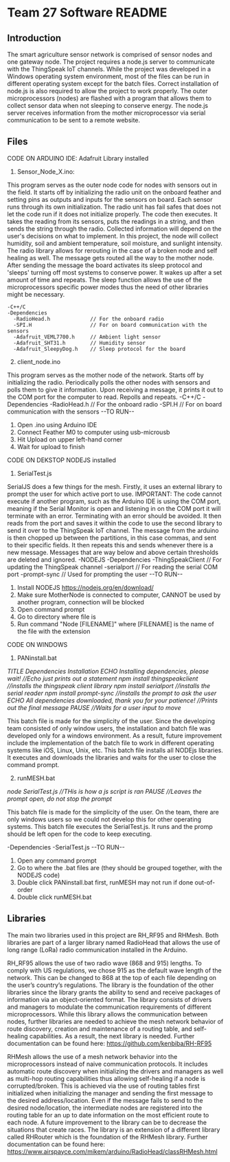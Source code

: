 # Team 27 Software README
## Introduction
The smart agriculture sensor network is comprised of sensor nodes and one gateway node. The project requires a node.js server to communicate with the ThingSpeak IoT channels. While the project was developed in a Windows operating system environment, most of the files can be run in different operating system except for the batch files. Correct installation of node.js is also required to allow the project to work properly. The outer microprocessors (nodes) are flashed with a program that allows them to collect sensor data when not sleeping to conserve energy. The node.js server receives information from the mother microprocessor via serial communication to be sent to a remote website.

## Files
CODE ON ARDUINO IDE:
Adafruit Library installed
 1. Sensor_Node_X.ino:
 
This program serves as the outer node code for nodes with sensors out in the field. It starts off by initializing the radio unit on the onboard feather and setting pins as outputs and inputs for the sensors on board. Each sensor runs through its own initialization. The radio unit has fail safes that does not let the code run if it does not initialize properly. The code then executes. It takes the reading from its sensors, puts the readings in a string, and then sends the string through the radio. Collected information will depend on the user's decisions on what to implement. In this project, the node will collect humidity, soil and ambient temperature, soil moisture, and sunlight intensity. The radio library allows for rerouting in the case of a broken node and self healing as well. The message gets routed all the way to the mother node. After sending the message the board activates its sleep protocol and 'sleeps' turning off most systems to conserve power. It wakes up after a set amount of time and repeats. The sleep function allows the use of the microprocessors specific power modes thus the need of other libraries might be necessary.

    -C++/C
    -Dependencies
      -RadioHead.h             // For the onboard radio
      -SPI.H                   // For on board communication with the sensors 
      -Adafruit_VEML7700.h     // Ambient light sensor
      -Adafruit_SHT31.h        // Humidity sensor
      -Adafruit_SleepyDog.h    // Sleep protocol for the board

 2. client_node.ino

This program serves as the mother node of the network. Starts off by initializing the radio. Periodically polls the other nodes with sensors and polls them to give it information. Upon receiving a message, it prints it out to the COM port for the computer to read. Repolls and repeats.
    -C++/C
    -Dependencies
      -RadioHead.h             // For the onboard radio
      -SPI.H                   // For on board communication with the sensors 
--TO RUN--
1. Open .ino using Arduino IDE
2. Connect Feather M0 to computer using usb-microusb
3. Hit Upload on upper left-hand corner
4. Wait for upload to finish

CODE ON DEKSTOP
NODEJS installed
  1. SerialTest.js

SerialJS does a few things for the mesh. Firstly, it uses an external library to prompt the user for which active port to use. IMPORTANT: The code cannot execute if another program, such as the Arduino IDE is using the COM port, meaning if the Serial Monitor is open and listening in on the COM port it will terminate with an error. Terminating with an error should be avoided. It then reads from the port and saves it within the code to use the second library to send it over to the ThingSpeak IoT channel. The message from the arduino is then chopped up between the partitions, in this case commas, and sent to their specific fields. It then repeats this and sends whenever there is a new message. Messages that are way below and above certain thresholds are deleted and ignored.
     -NODEJS
     -Dependencies
        -ThingSpeakClient    // For updating the ThingSpeak channel
        -serialport          // For reading the serial COM port
        -prompt-sync         // Used for prompting the user
--TO RUN--
1. Install NODEJS https://nodejs.org/en/download/
2. Make sure MotherNode is connected to computer, CANNOT be used by another program, connection will be blocked
3. Open command prompt
4. Go to directory where file is
5. Run command "Node [FILENAME]" where [FILENAME] is the name of the file with the extension

CODE ON WINDOWS
1. PANinstall.bat

_TITLE Dependencies Installation
ECHO Installing dependencies, please wait!                              //Echo just prints out a statement
npm install thingspeakclient                                            //installs the thingspeak client library
npm install serialport                                                  //installs the serial reader
npm install prompt-sync                                                 //installs the prompt to ask the user
ECHO All dependencies downloaded, thank you for your patience!          //Prints out the final message
PAUSE                                                                   //Waits for a user input to move_

This batch file is made for the simplicity of the user. Since the developing team consisted of only window users, the installation and batch file was developed only for a windows environment. As a result, future improvement include the implementation of the batch file to work in different operating systems like iOS, Linux, Unix, etc. This batch file installs all NODEjs libraries. It executes and downloads the libraries and waits for the user to close the command prompt.

2. runMESH.bat

_node SerialTest.js                                                     //THis is how a js script is ran
PAUSE                                                                   //Leaves the prompt open, do not stop the prompt_

This batch file is made for the simplicity of the user. On the team, there are only windows users so we could not develop this for other operating systems. This batch file executes the SerialTest.js. It runs and the promp should be left open for the code to keep executing.

  -Dependencies
    -SerialTest.js
--TO RUN--
1. Open any command prompt
2. Go to where the .bat files are (they should be grouped together, with the NODEJS code)
3. Double click PANinstall.bat first, runMESH may not run if done out-of-order
4. Double click runMESH.bat

## Libraries
The main two libraries used in this project are RH_RF95 and RHMesh. Both libraries are part of a larger library named RadioHead that allows the use of long range (LoRa) radio communication installed in the Arduino. 

RH_RF95 allows the use of two radio wave (868 and 915) lengths. To comply with US regulations, we chose 915 as the default wave length of the network. This can be changed to 868 at the top of each file depending on the user’s country’s regulations. The library is the foundation of the other libraries since the library grants the ability to send and receive packages of information via an object-oriented format. The library consists of drivers and managers to modulate the communication requirements of different microprocessors. While this library allows the communication between nodes, further libraries are needed to achieve the mesh network behavior of route discovery, creation and maintenance of a routing table, and self-healing capabilities. As a result, the next library is needed. Further documentation can be found here: https://github.com/kenbiba/RH-RF95 

RHMesh allows the use of a mesh network behavior into the microprocessors instead of naive communication protocols. It includes automatic route discovery when initializing the drivers and managers as well as multi-hop routing capabilities thus allowing self-healing if a node is corrupted/broken. This is achieved via the use of routing tables first initialized when initializing the manager and sending the first message to the desired address/location. Even if the message fails to send to the desired node/location, the intermediate nodes are registered into the routing table for an up to date information on the most efficient route to each node. A future improvement to the library can be to decrease the situations that create races. The library is an extension of a different library called RHRouter which is the foundation of the RHMesh library. Further documentation can be found here: https://www.airspayce.com/mikem/arduino/RadioHead/classRHMesh.html 

